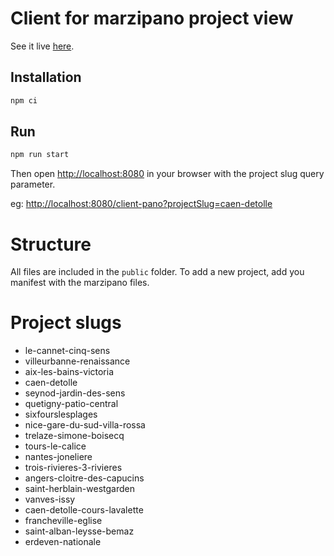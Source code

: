 # Client for marzipano project view

See it live [here](https://habx.github.io/client-pano/?projectSlug=caen-detolle).

## Installation

```bash
npm ci 
```

## Run

```bash
npm run start
```

Then open [http://localhost:8080](http://localhost:8080) in your browser with the project slug query parameter.

eg: [http://localhost:8080/client-pano?projectSlug=caen-detolle](http://localhost:8080/client-pano?projectSlug=caen-detolle)

# Structure

All files are included in the `public` folder. To add a new project, add you manifest with the marzipano files.

# Project slugs

  * le-cannet-cinq-sens
  * villeurbanne-renaissance
  * aix-les-bains-victoria
  * caen-detolle
  * seynod-jardin-des-sens 
  * quetigny-patio-central 
  * sixfourslesplages 
  * nice-gare-du-sud-villa-rossa 
  * trelaze-simone-boisecq 
  * tours-le-calice 
  * nantes-joneliere 
  * trois-rivieres-3-rivieres 
  * angers-cloitre-des-capucins 
  * saint-herblain-westgarden 
  * vanves-issy 
  * caen-detolle-cours-lavalette 
  * francheville-eglise 
  * saint-alban-leysse-bemaz 
  * erdeven-nationale
